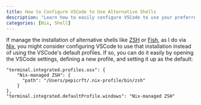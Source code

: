 ```yaml
---
title: How to Configure VSCode to Use Alternative Shells
description: "Learn how to easily configure VSCode to use your preferred alternative shell installation like ZSH or Fish instead of the default profiles."
categories: [Nix, Shell]
---
```



If manage the installation of alternative shells like [ZSH](https://en.wikipedia.org/wiki/Z_shell) or [Fish](https://fishshell.com/), as I do via [Nix](https://github.com/pepicrft/dotfiles.nix),
you might consider configuring VSCode to use that installation instead of using the VSCode's default profiles.
If so, you can do it easily by opening the VSCode settings, defining a new profile, and setting it up as the default:

```language-json
"terminal.integrated.profiles.osx": {
    "Nix-managed ZSH": {
      "path": "/Users/pepicrft/.nix-profile/bin/zsh"
    }
},
"terminal.integrated.defaultProfile.windows": "Nix-managed ZSH"
```


